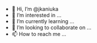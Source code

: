 - 👋 Hi, I’m @jkaniuka
- 👀 I’m interested in ...
- 🌱 I’m currently learning ...
- 💞️ I’m looking to collaborate on ...
- 📫 How to reach me ...

<!---
jkaniuka/jkaniuka is a ✨ special ✨ repository because its `README.md` (this file) appears on your GitHub profile.
You can click the Preview link to take a look at your changes.
--->
